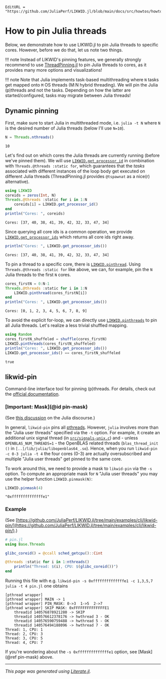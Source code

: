 ```@meta
EditURL = "https://github.com/JuliaPerf/LIKWID.jl/blob/main/docs/src/howtos/howto_pinning.jl"
```

# How to pin Julia threads

Below, we demonstrate how to use LIKWID.jl to pin
Julia threads to specific cores. However, before we do that, let us note two things.

!!! note
    Instead of LIKWID's pinning features, we generally strongly recommend
    to use [ThreadPinning.jl](https://github.com/carstenbauer.eu/ThreadPinning.jl)
    to pin Julia threads to cores, as it provides many more options and visualizations!

!!! note
    Note that Julia implements task-based multithreading where `N`
    tasks get mapped onto `M` OS threads (M:N hybrid threading).
    We will pin the Julia (p)threads and not the tasks.
    Depending on how the latter are started/configured, tasks may
    migrate between Julia threads!

## Dynamic pinning

First, make sure to start Julia in multithreaded mode, i.e. `julia -t N`
where `N` is the desired number of Julia threads (below I'll use `N=10`).

````julia
N = Threads.nthreads()
````

````
10
````

Let's find out on which cores the Julia threads are currently running (before we've pinned them).
We will use [`LIKWID.get_processor_id`](@ref) in combination with
`Threads.@threads :static for`, which guarantees that the *tasks* associated with different instances of the loop body
get executed on different Julia threads (ThreadPinning.jl provides `@tspawnat` as a nice(r) alternative).

````julia
using LIKWID
coreids = zeros(Int, N)
Threads.@threads :static for i in 1:N
    coreids[i] = LIKWID.get_processor_id()
end
println("Cores: ", coreids)
````

````
Cores: [37, 40, 38, 41, 39, 42, 32, 33, 47, 34]

````

Since querying all core ids is a common operation, we provide [`LIKWID.get_processor_ids`](@ref) which returns all core ids right away.

````julia
println("Cores: ", LIKWID.get_processor_ids())
````

````
Cores: [37, 40, 38, 41, 39, 42, 32, 33, 47, 34]

````

To pin a thread to a specific core, there is [`LIKWID.pinthread`](@ref).
Using `Threads.@threads :static for` like above, we can, for example, pin the `N` Julia threads to the first `N` cores.

````julia
cores_firstN = 0:N-1
Threads.@threads :static for i in 1:N
    LIKWID.pinthread(cores_firstN[i])
end
println("Cores: ", LIKWID.get_processor_ids())
````

````
Cores: [0, 1, 2, 3, 4, 5, 6, 7, 8, 9]

````

To avoid the explicit for-loop, we can directly use [`LIKWID.pinthreads`](@ref) to pin all Julia threads.
Let's realize a less trivial shuffled mapping.

````julia
using Random
cores_firstN_shuffeled = shuffle(cores_firstN)
LIKWID.pinthreads(cores_firstN_shuffeled)
println("Cores: ", LIKWID.get_processor_ids())
LIKWID.get_processor_ids() == cores_firstN_shuffeled
````

````
true
````

## likwid-pin

Command-line interface tool for pinning (p)threads. For details, check out the [official documentation](https://github.com/RRZE-HPC/likwid/wiki/Likwid-Pin).

### [Important: Mask](@id pin-mask)

(See [this discussion](https://discourse.julialang.org/t/thread-affinitization-pinning-julia-threads-to-cores/58069/7) on the Julia discourse.)

In general, `likwid-pin` pins all [pthreads](https://en.wikipedia.org/wiki/Pthreads). However, `julia` involves more than the "Julia user threads" specified via the `-t` option. For example, it create an additional unix signal thread (in [`src/signals-unix.c`](https://github.com/JuliaLang/julia/blob/master/src/signals-unix.c#L861)) and - unless `OPENBLAS_NUM_THREADS=1` - the OpenBLAS related threads (`blas_thread_init ()` in `[..]/lib/julia/libopenblas64_.so`). Hence, when you run `likwid-pin -c 0-3 julia -t 4` the four cores (0-3) are actually oversubscribed and multiple "Julia user threads" get pinned to the same core.

To work around this, we need to provide a mask to `likwid-pin` via the `-s` option. To compute an appropriate mask for `N` "Julia user threads" you may use the helper function `LIKWID.pinmask(N)`:

````julia
LIKWID.pinmask(4)
````

````
"0xffffffffffffffe1"
````

### Example

(See [https://github.com/JuliaPerf/LIKWID.jl/tree/main/examples/cli/likwid-pin/](https://github.com/JuliaPerf/LIKWID.jl/tree/main/examples/cli/likwid-pin/).)

```julia
# pin.jl
using Base.Threads

glibc_coreid() = @ccall sched_getcpu()::Cint

@threads :static for i in 1:nthreads()
    println("Thread: $(i), CPU: $(glibc_coreid())")
end
```

Running this file with e.g. `likwid-pin -s 0xffffffffffffffe1 -c 1,3,5,7 julia -t 4 pin.jl` one obtains
```
[pthread wrapper]
[pthread wrapper] MAIN -> 1
[pthread wrapper] PIN_MASK: 0->3  1->5  2->7
[pthread wrapper] SKIP MASK: 0xFFFFFFFFFFFFFFE1
	threadid 140576878921280 -> SKIP
	threadid 140576612378176 -> hwthread 3 - OK
	threadid 140576590759488 -> hwthread 5 - OK
	threadid 140576494188096 -> hwthread 7 - OK
Thread: 1, CPU: 1
Thread: 2, CPU: 3
Thread: 3, CPU: 5
Thread: 4, CPU: 7
```

If you're wondering about the `-s 0xffffffffffffffe1` option, see [Mask](@ref pin-mask) above.

---

*This page was generated using [Literate.jl](https://github.com/fredrikekre/Literate.jl).*

